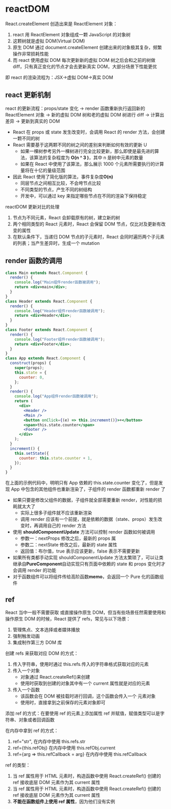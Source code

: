 # reactDOM

React.createElement 创造出来是 ReactElement 对象：

1. react 用 ReactElement 对象组成一颗 JavaScript 的对象树
2. 这颗树就是虚拟 DOM(Virtual DOM)
3. 原生 DOM 通过 document.createElement 创建出来的对象极其复杂，频繁操作非常损耗性能
4. 而 react 使用虚拟 DOM 每次更新新的虚拟 DOM 树之后会和之前的树做 diff，只有真正变化的节点才会去更新真实 DOM，大部分场景下性能更优

即 react 的渲染流程为：JSX->虚拟 DOM->真实 DOM

## react 更新机制

react 的更新流程：props/state 变化 -> render 函数重新执行返回新的 ReactElement 对象 -> 新的虚拟 DOM 树和老的虚拟 DOM 树进行 diff -> 计算出差异 -> 更新到真实的 DOM

- React 在 props 或 state 发生改变时，会调用 React 的 render 方法，会创建一颗不同的树
- React 需要基于这两颗不同的树之间的差别来判断如何有效的更新 U
  - 如果一棵树参考另外一棵树进行完全比较更新，那么即使是最先进的算法，该算法的复杂程度为 **O(n ^ 3 )**，其中 n 是树中元素的数量
  - 如果在 React 中使用了该算法，那么展示 1000 个元素所需要执行的计算量将在十亿的量级范围
- 因此 React 使用了简化版的算法，事件复杂度**O(n)**
  - 同层节点之间相互比较，不会垮节点比较
  - 不同类型的节点，产生不同的树结构
  - 开发中，可以通过 key 来指定哪些节点在不同的渲染下保持稳定

reactDOM 更新对比的处理

1. 节点为不同元素，React 会卸载原有的树，建立新的树
2. 两个相同类型的 React 元素时，React 会保留 DOM 节点，仅比对及更新有改变的属性
3. 在默认条件下，当递归 DOM 节点的子元素时，React 会同时遍历两个子元素的列表；当产生差异时，生成一个 mutation

## render 函数的调用

```jsx
class Main extends React.Component {
  render() {
    console.log("Main组件render函数被调用");
    return <div>main</div>;
  }
}
class Header extends React.Component {
  render() {
    console.log("Header组件render函数被调用");
    return <div>Header</div>;
  }
}
class Footer extends React.Component {
  render() {
    console.log("Footer组件render函数被调用");
    return <div>Footer</div>;
  }
}
class App extends React.Component {
  construct(props) {
    super(props);
    this.state = {
      counter: 0,
    };
  }
  render() {
    console.log("App组件render函数被调用");
    return (
      <div>
        <Header />
        <Main />
        <button onClick={(e) => this.increment()}>+</button>
        <span>this.state.counter</span>
        <Footer />
      </div>
    );
  }
  increment() {
    this.setState({
      counter: this.state.counter + 1,
    });
  }
}
```

在上面的示例代码中，明明只有 App 依赖的 this.state.counter 变化了，但是发现 App 中包含的其他组件也重新渲染了，子组件的 render 函数都重新 render 了

- 如果只要是修改父组件的数据，子组件就全部需要重新 render，对性能的损耗就太大了
  - 实际上很多子组件就不应该重新渲染
  - 调用 render 应该有一个前提，就是依赖的数据（state、props）发生改变时，再调用自己的 render 方法
- 使用 **shouldComponentUpdate** 方法可以控制 render 函数如何被调用
  - 参数一：nextProps 修改之后，最新的 props 属
  - 参数二：nextState 修改之后，最新的 state 属性
  - 返回值：布尔值，true 表示应该更新，false 表示不需要更新
- 如果所有类都手动实现 shouldComponentUpdate 方法太繁琐了，可以让类继承自**PureComponent**自动实现只有页面中依赖的 state 和 props 变化时才会调用 render 的功能
- 对于函数组件可以将组件传给高阶函数**memo**，会返回一个 Pure 化的函数组件

## ref

React 当中一般不需要获取 或直接操作原生 DOM，但当有些场景任然需要使用和操作原生 DOM 的时候，React 提供了 refs，常见与以下场景：

1. 管理焦点、文本选择或者媒体播放
2. 强制触发动画
3. 集成制作第三方 DOM 库

创建 refs 来获取对应 DOM 的方式：

1. 传入字符串，使用时通过 this.refs.传入的字符串格式获取对应的元素
2. 传入一个对象
   - 对象通过 React.createRef()来创建
   - 使用时获取到创建的对象其中有一个 current 属性就是对应的元素
3. 传入一个函数
   - 该函数会在 DOM 被挂载时进行回调，这个函数会传入一个 元素对象
   - 使用时，直接拿到之前保存的元素对象即可

添加 ref 的方式：在要使用 ref 的元素上添加属性 ref 并赋值，赋值类型可以是字符串、对象或者回调函数

在内存中拿到 ref 的方式：

1. ref="str", 在内存中使用 this.refs.str
2. ref={this.refObj} 在内存中使用 this.refObj.current
3. ref={arg => this.refCallback = arg} 在内存中使用 this.refCallback

ref 的类型：

1. 当 ref 属性用于 HTML 元素时，构造函数中使用 React.createRef() 创建的 ref 接收底层 DOM 元素作为其 current 属性
2. 当 ref 属性用于 HTML 元素时，构造函数中使用 React.createRef() 创建的 ref 接收底层 DOM 元素作为其 current 属性
3. **不能在函数组件上使用 ref 属性**，因为他们没有实例
